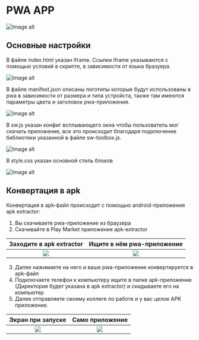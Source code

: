 # PWA APP

![Image alt](https://i.ibb.co/740K0VT/2020-10-22-17.png)

## Основные настройки

В файле index.html указан iframe. Ссылки iframe указываются с помощью условий в скрипте, в зависимости от языка бразуера.

![Image alt](https://i.ibb.co/LpYtZTL/2020-10-22-19.png)

В файле manifest.json описаны логотипы которые будут использованы в pwa в зависимости от размера и типа устройста, также там имеются параметры цвета и заголовок pwa-приложения.

![Image alt](https://i.ibb.co/ZfQmcs6/2020-10-22-15.png)

В sw.js указан конфиг всплывающего окна чтобы пользователь мог скачать приложение, все это происходит благодаря подключение библиотеки указанной в файле sw-toolbox.js.

![Image alt](https://i.ibb.co/tbKmZZk/2020-10-22-18.png)

В style.css указан основной стиль блоков

![Image alt](https://i.ibb.co/JBPXWVb/2020-10-22-16.png)

## Конвертация в apk

Конвертация в apk-файл происходит с помощью android-приложения apk extractor: 
1. Вы скачиваете pwa-приложение из браузера
2. Скачивайте в Play Market приложение apk-extractor

Заходите в apk extractor            |  Ищите в нём pwa-приложение
:-------------------------:|:-------------------------:
![](https://i.ibb.co/q56V2mB/photo-2020-10-22-15-36-45-2.jpg)  |  ![](https://i.ibb.co/bmNJK7K/photo-2020-10-22-15-36-45.jpg)

3. Далее нажимаете на него и ваше pwa-приложение конвертируется в apk-файл
4. Подключаете телефон к компьютеру ищите в папке apk-приложение (Директория будет указана в apk extractor) и скидываете его на компьютер
5. Далее отправляете своему коллеге по работе и у вас целое APK приложение.

Экран при запуске             |  Само приложение
:-------------------------:|:-------------------------:
![](https://i.ibb.co/0hzzZG7/photo-2020-10-22-15-24-42.jpg)  |  ![](https://i.ibb.co/wpYJKMv/photo-2020-10-22-15-25-42.jpg)

